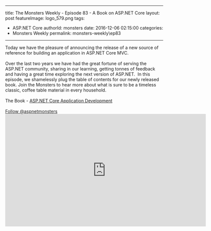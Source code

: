 
---
title: The Monsters Weekly - Episode 83 -  A Book on ASP.NET Core
layout: post
featureImage: logo_579.png
tags: 
  - ASP.NET Core
authorId: monsters
date: 2016-12-06 02:15:00
categories:
  - Monsters Weekly
permalink: monsters-weekly\ep83
---

<div>Today we have the pleasure of announcing the release of a new source of reference for building an application in ASP.NET Core MVC.</div><div>&nbsp;</div><div>Over the last two years we have had the great fortune of serving the ASP.NET community, sharing in our learning, getting tonnes of feedback and having a great time exploring the next version of ASP.NET.&nbsp; In this episode, we shamelessly plug the table of contents for our newly released book. Join the Monsters to hear more about what is sure to be a timeless classic, coffee table material in every household.</div><div>&nbsp;</div><div>The Book - <a href="https://www.aspnetmonsters.com/2016/12/aspnetcorebook/">ASP.NET Core Application Development</a></div><div>&nbsp;</div><div><a href="http://www.twitter.com/aspnetmonsters">Follow @aspnetmonsters</a></div> 

<!--more-->
<iframe src='https://channel9.msdn.com/Series/aspnetmonsters/ASPNET-Monsters-83-A-Book-on-ASPNET-Core/player' width='640' height='360' allowFullScreen frameBorder='0'></iframe>
